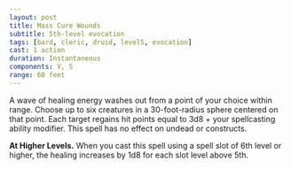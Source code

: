```yaml
---
layout: post
title: Mass Cure Wounds
subtitle: 5th-level evocation
tags: [bard, cleric, druid, level5, evocation]
cast: 1 action
duration: Instantaneous
components: V, S
range: 60 feet
---
```

A wave of healing energy washes out from a point of your choice within range. Choose up to six creatures in a 30-foot-radius sphere centered on that point. Each target regains hit points equal to 3d8 + your spellcasting ability modifier. This spell has no effect on undead or constructs.

**At Higher Levels.** When you cast this spell using a spell slot of 6th level or higher, the healing increases by 1d8 for each slot level above 5th.